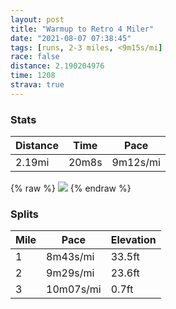 ```yaml
---
layout: post
title: "Warmup to Retro 4 Miler"
date: "2021-08-07 07:38:45"
tags: [runs, 2-3 miles, <9m15s/mi]
race: false
distance: 2.190204976
time: 1208
strava: true
---
```


### Stats

| Distance | Time | Pace |
|----------|------|------|
|2.19mi|20m8s|9m12s/mi|

{% raw %}
<img src='https://maps.googleapis.com/maps/api/staticmap?maptype=roadmap&path=enc:gbwwFzhsbMC?NSh@qAFY?_@GMUISe@a@QSOc@aACI@IEG]IcAc@YCq@c@?EIKFYLORg@H[GI@EnAkBJ}@CQDGXQn@UDQBwACEUBY]_Am@QQ[USS[q@uA_AIMI{@@M^s@UBk@CGAc@]YOo@Au@Nq@iAa@g@[Ke@CIIq@DWGYMAAAKAAQEM?g@MQWWUOa@c@c@Sq@IICKSQc@Q_@c@[Bs@?SUASG[g@S[Ye@I_@UUa@_@S_@ISm@]e@e@a@c@Fa@?]F[QMQWIGGcAq@Oa@k@m@SCQKq@}A_@Go@EWQO_@u@SYUIMa@Qu@k@YOUWYa@Mc@g@SMOAGB[Os@SIi@[Kw@e@]@k@Ca@BY@g@Py@r@cAMGPs@IWCc@CE?oAHQX_@P]?GPm@\w@CIJU?K^w@BSCICs@Ea@o@aA[Y[Mc@WYEk@S[[e@SYSsAs@mBiBc@oAEg@?qANcA^gANi@@WFe@@g@M_Ak@gASW[Ys@k@]GIG[Ii@_@UY[e@K[_@}@?_@AIOS?@CQDH@??E@@DF@H&key=AIzaSyC1MId7bFpkLXNAaYhBSTb8jLyiSqzbDtM&size=800x800&markers=color:yellow|label:S|40.75572,-73.99582&markers=color:green|label:F|40.77139000000003,-73.96986999999996'>
{% endraw %}

### Splits

| Mile | Pace | Elevation |
|------|------|-----------|
|1|8m43s/mi|33.5ft|
|2|9m29s/mi|23.6ft|
|3|10m07s/mi|0.7ft|
